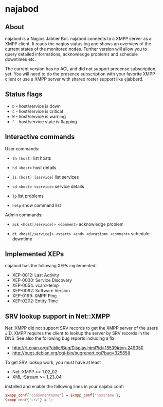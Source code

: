 najabod
=======

About
-----

najabod is a Nagios Jabber Bot. najabod connects to a XMPP server as a
XMPP client. It reads the nagios status log and shows an overview of the
current states of the monitored nodes. Further version will allow you
to query detailed informations, acknowledge problems and schedule
downtimes etc.

The current version has no ACL and did not support precense
subscription, yet. You will need to do the presence subscription with
your favorite XMPP client or use a XMPP server with shared roster
support like ejabberd.


Status flags
------------

- `D` - host/service is down
- `C` - host/service is critical
- `W` - host/service is warning
- `F` - host/service state is flapping


Interactive commands
--------------------

User commands:

- `lh [host]`
    list hosts

- `hd <host>`
    host details

- `ls [host] [service]`
    list services

- `sd <host> <service>`
    service details

- `lp`
    list problems

- `help`
    show command list


Admin commands:

- `ack <host[/service]> <comment>`
    acknowledge problem

- `dt <host[/service]> <start> <end> <duration> <comment>`
    schedule downtime


Implemented XEPs
----------------

najabod has the following XEPs implemented:

- XEP-0012: Last Activity
- XEP-0030: Service Discovery
- XEP-0054: vcard-temp
- XEP-0092: Software Version
- XEP-0199: XMPP Ping
- XEP-0202: Entity Time


SRV lookup support in Net::XMPP
-------------------------------

Net::XMPP did not support SRV records to get the XMPP server of the
users JID. XMPP requires the client to lookup the server by SRV records
in the DNS. See also the following bug reports including a fix:

- http://rt.cpan.org/Public/Bug/Display.html?id=18539#txn-249050
- http://bugs.debian.org/cgi-bin/bugreport.cgi?bug=325658

To get SRV lookup work, you must have at least

- Net::XMPP >= 1.02_02
- XML::Stream >= 1.23_04

installed and enable the following lines in your najabo.conf:

```perl
$xmpp_conf{'componentname'} = $xmpp_conf{'hostname'};
$xmpp_conf{'srv'} = 1;
```
